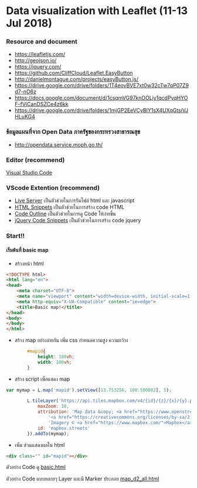 # Data visualization with Leaflet (11-13 Jul 2018)

### Resource and document
 - https://leafletjs.com/
 - http://geojson.io/
 - https://jquery.com/
 - https://github.com/CliffCloud/Leaflet.EasyButton
 - http://danielmontague.com/projects/easyButton.js/
- https://drive.google.com/drive/folders/1T4eovBVE7xt0w32cTw7qP07Z9d7-nO6z
- https://docs.google.com/document/d/1csqmVG97knOOLjy1qcdPyqHYOF-fViCanDSZCe4z6kk
- https://drive.google.com/drive/folders/1mjGP2EeVCyBlY1sX4UXqGtsiVJHLuKG4


### ข้อมูลแผนที่จาก Open Data ภาครัฐของกระทรวงสาธารณสุข
- http://opendata.service.moph.go.th/

### Editor (recommend)
[Visual Studio Code](https://code.visualstudio.com/)

### VScode Extention (recommend)
- [Live Server] เป็นตัวช่วยในการรันไฟล์ html และ javascript
- [HTML Snippets] เป็นตัวช่วยในการสร้าง code HTML
- [Code Outline] เป็นตัวช่วยในการดู Code ให้ง่ายขึ้น
- [jQuery Code Snippets] เป็นตัวช่วยในการสร้าง code jquery

### Start!!
#### เริ่มต้นที่ basic map
- สร้างหน้า html

```html
<!DOCTYPE html>
<html lang="en">
<head>
    <meta charset="UTF-8">
    <meta name="viewport" content="width=device-width, initial-scale=1.0">
    <meta http-equiv="X-UA-Compatible" content="ie=edge">
    <title>Basic map!</title>
</head>
<body>   
</body>  
</html>
```
- สร้าง map อย่างง่ายกัน เพิ่ม css กำหนดความสูง ความกว้าง
```css
        #mapid{
            height: 100vh;
            width: 100vh;
        }
```
- สร้าง script เพื่อแสดง  map
```js
var mymap = L.map('mapid').setView([13.753256, 100.500082], 5);
        
        L.tileLayer('https://api.tiles.mapbox.com/v4/{id}/{z}/{x}/{y}.png?access_token=pk.eyJ1IjoibWFwYm94IiwiYSI6ImNpejY4NXVycTA2emYycXBndHRqcmZ3N3gifQ.rJcFIG214AriISLbB6B5aw', {
            maxZoom: 18,
            attribution: 'Map data &copy; <a href="https://www.openstreetmap.org/">OpenStreetMap</a> contributors, ' +
                '<a href="https://creativecommons.org/licenses/by-sa/2.0/">CC-BY-SA</a>, ' +
                'Imagery © <a href="https://www.mapbox.com/">Mapbox</a>',
            id: 'mapbox.streets'
        }).addTo(mymap);
```
- เพิ่ม ส่วนแสดงผลใน html
```html
<div class="" id="mapid"></div>
```
ตัวอย่าง Code ดู [basic.html](map_basic.html)

ตัวอย่าง Code แบบหลายๆ Layer และมี Marker ประกอย  [map_d2_all.html](map_d2_all.html)





[jQuery Code Snippets]:https://marketplace.visualstudio.com/items?itemName=donjayamanne.jquerysnippets


[Code Outline]:https://marketplace.visualstudio.com/items?itemName=patrys.vscode-code-outline

[HTML Snippets]:https://marketplace.visualstudio.com/items?itemName=abusaidm.html-snippets

[Live Server]:https://marketplace.visualstudio.com/items?itemName=ritwickdey.LiveServer